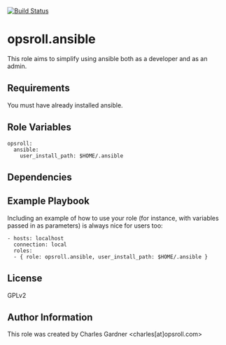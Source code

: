 [![Build Status](https://travis-ci.org/opsroll/ansible.svg?branch=master)](https://travis-ci.org/opsroll/ansible)

opsroll.ansible
=========

This role aims to simplify using ansible both as a developer and as an admin.

Requirements
------------

You must have already installed ansible.

Role Variables
--------------

    opsroll:
      ansible:
        user_install_path: $HOME/.ansible

Dependencies
------------



Example Playbook
----------------

Including an example of how to use your role (for instance, with variables passed in as parameters) is always nice for users too:

    - hosts: localhost
      connection: local
      roles:
      - { role: opsroll.ansible, user_install_path: $HOME/.ansible }

License
-------

GPLv2

Author Information
------------------

This role was created by Charles Gardner <charles[at]opsroll.com>
